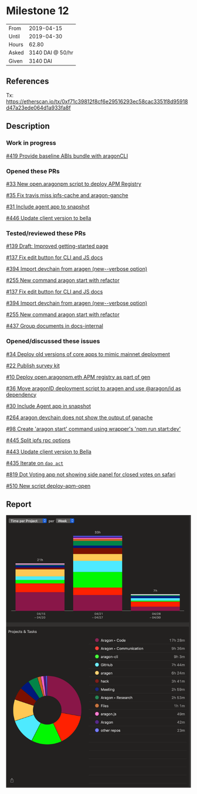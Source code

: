 # Milestone 12

|       |                  |
| ----- | ---------------- |
| From  | 2019-04-15       |
| Until | 2019-04-30       |
| Hours | 62.80            |
| Asked | 3140 DAI @ 50/hr |
| Given | 3140 DAI         |

## References

Tx: <https://etherscan.io/tx/0xf71c39812f8cf6e29516293ec58cac3351f8d95918d47a23ede064d1a933fa8f>


## Description

### Work in progress

[#419 Provide baseline ABIs bundle with aragonCLI](https://github.com/aragon/aragon-cli/issues/419)

### Opened these PRs

[#33 New open.aragonpm script to deploy APM Registry](https://github.com/aragon/aragen/pull/33)

[#35 Fix travis miss ipfs-cache and aragon-ganche](https://github.com/aragon/aragen/pull/35)

[#31 Include agent app to snapshot](https://github.com/aragon/aragen/pull/31)

[#446 Update client version to bella](https://github.com/aragon/aragon-cli/pull/446)

### Tested/reviewed these PRs

[#139 Draft: Improved getting-started page](https://github.com/aragon/hack/pull/139)

[#137 Fix edit button for CLI and JS docs](https://github.com/aragon/hack/pull/137)

[#394 Import devchain from aragen (new--verbose option)](https://github.com/aragon/aragon-cli/pull/394)

[#255 New command aragon start with refactor](https://github.com/aragon/aragon-cli/pull/255)

[#137 Fix edit button for CLI and JS docs](https://github.com/aragon/hack/pull/137)

[#394 Import devchain from aragen (new--verbose option)](https://github.com/aragon/aragon-cli/pull/394)

[#255 New command aragon start with refactor](https://github.com/aragon/aragon-cli/pull/255)

[#437 Group documents in docs-internal](https://github.com/aragon/aragon-cli/pull/437)

### Opened/discussed these issues

[#34 Deploy old versions of core apps to mimic mainnet deployment](https://github.com/aragon/aragen/issues/34)

[#22 Publish survey kit](https://github.com/aragon/aragen/issues/22)

[#10 Deploy open.aragonpm.eth APM registry as part of gen](https://github.com/aragon/aragen/issues/10)

[#36 Move aragonID deployment script to aragen and use @aragon/id as dependency](https://github.com/aragon/aragen/issues/36)

[#30 Include Agent app in snapshot](https://github.com/aragon/aragen/issues/30)

[#264 aragon devchain does not show the output of ganache](https://github.com/aragon/aragon-cli/issues/264)

[#98 Create 'aragon start' command using wrapper's 'npm run start:dev'](https://github.com/aragon/aragon-cli/issues/98)

[#445 Split ipfs rpc options](https://github.com/aragon/aragon-cli/issues/445)

[#443 Update client version to Bella](https://github.com/aragon/aragon-cli/issues/443)

[#435 Iterate on `dao act`](https://github.com/aragon/aragon-cli/issues/435)

[#819 Dot Voting app not showing side panel for closed votes on safari](https://github.com/AutarkLabs/planning-suite/issues/819)

[#510 New script deploy-apm-open](https://github.com/aragon/aragonOS/pull/510)

## Report

![Time-tracking report](assets/milestone12-timing-report.png)

